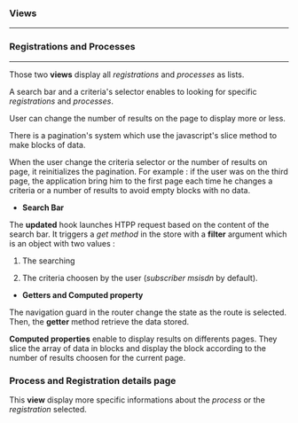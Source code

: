 ### Views
--------

### Registrations and Processes
------------------------

Those two **views** display all *registrations* and *processes* as lists.

A search bar and a criteria's selector enables to looking for specific *registrations* and *processes*.

User can change the number of results on the page to display more or less.

There is a pagination's system which use the javascript's slice method to make blocks of data.

When the user change the criteria selector or the number of results on page, it reinitializes the pagination. For example : if the user was on the third page, the application bring him to the first page each time he changes a criteria or a number of results to avoid empty blocks with no data.

- **Search Bar**

The **updated** hook launches HTPP request based on the content of the search bar. It triggers a *get method* in the store with a **filter** argument which is an object with two values : 

1. The searching

2. The criteria choosen by the user (*subscriber msisdn* by default).

- **Getters and Computed property**

The navigation guard in the router change the state as the route is selected. Then, the **getter** method retrieve the data stored.

**Computed properties** enable to display results on differents pages. They slice the array of data in blocks and display the block according to the number of results choosen for the current page.

### Process and Registration details page

This **view** display more specific informations about the *process* or the *registration* selected.
